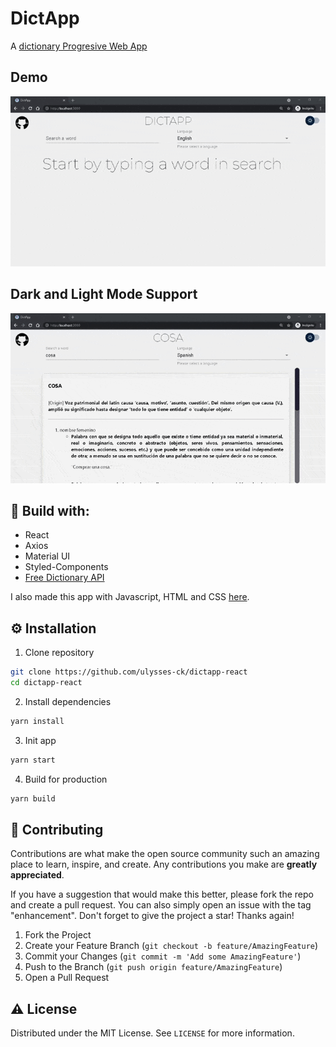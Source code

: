 # DictApp

A [dictionary Progresive Web App](https://dictapp.netlify.app/)

## Demo

![Demo GIF](./showcase.gif)

## Dark and Light Mode Support

![Dark and Light Mode GIF](./darklightmode.gif)

## 🔨 Build with:

-   React
-   Axios
-   Material UI
-   Styled-Components
-   [Free Dictionary API](https://dictionaryapi.dev/)

I also made this app with Javascript, HTML and CSS [here](https://safjkib2pr.netlify.app/).

<!-- Installation -->

## ⚙ Installation

1. Clone repository

```sh
git clone https://github.com/ulysses-ck/dictapp-react
cd dictapp-react
```

2. Install dependencies

```sh
yarn install
```

3. Init app

```sh
yarn start
```

4. Build for production

```sh
yarn build
```

<!-- CONTRIBUTING -->

## 🤝 Contributing

Contributions are what make the open source community such an amazing place to learn, inspire, and create. Any contributions you make are **greatly appreciated**.

If you have a suggestion that would make this better, please fork the repo and create a pull request. You can also simply open an issue with the tag "enhancement".
Don't forget to give the project a star! Thanks again!

1. Fork the Project
2. Create your Feature Branch (`git checkout -b feature/AmazingFeature`)
3. Commit your Changes (`git commit -m 'Add some AmazingFeature'`)
4. Push to the Branch (`git push origin feature/AmazingFeature`)
5. Open a Pull Request

<!-- LICENSE -->

## ⚠ License

Distributed under the MIT License. See `LICENSE` for more information.

